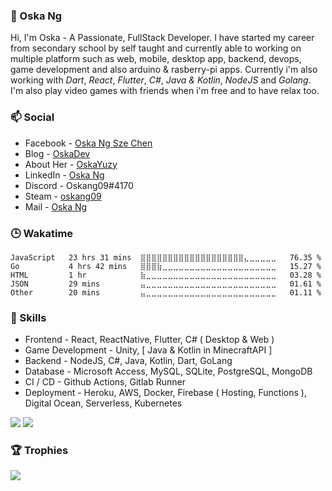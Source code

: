 ### :boy: Oska Ng

Hi, I'm Oska - A Passionate, FullStack Developer. I have started my career from secondary school by self taught and currently able to working on multiple platform such as web, mobile, desktop app, backend, devops, game development and also arduino & rasberry-pi apps. Currently i'm also working with *Dart*, *React*, *Flutter*, *C#*, *Java & Kotlin*, *NodeJS* and *Golang*. I'm also play video games with friends when i'm free and to have relax too.

### :mailbox: Social

* Facebook - [Oska Ng Sze Chen](https://www.facebook.com/oskaszechen)
* Blog - [OskaDev](https://blog.oskadev.com)
* About Her - [OskaYuzy](https://love.oskadev.com)
* LinkedIn - [Oska Ng](https://www.linkedin.com/in/oskang09/)
* Discord - Oskang09#4170
* Steam - [oskang09](https://steamcommunity.com/id/oskang09/)
* Mail - [Oska Ng](mailto:question@oskadev.com)

### 🕒 Wakatime
<!--START_SECTION:waka-->
```text
JavaScript   23 hrs 31 mins  ⣿⣿⣿⣿⣿⣿⣿⣿⣿⣿⣿⣿⣿⣿⣿⣿⣿⣿⣿⣄⣀⣀⣀⣀⣀   76.35 % 
Go           4 hrs 42 mins   ⣿⣿⣿⣷⣀⣀⣀⣀⣀⣀⣀⣀⣀⣀⣀⣀⣀⣀⣀⣀⣀⣀⣀⣀⣀   15.27 % 
HTML         1 hr            ⣷⣀⣀⣀⣀⣀⣀⣀⣀⣀⣀⣀⣀⣀⣀⣀⣀⣀⣀⣀⣀⣀⣀⣀⣀   03.28 % 
JSON         29 mins         ⣤⣀⣀⣀⣀⣀⣀⣀⣀⣀⣀⣀⣀⣀⣀⣀⣀⣀⣀⣀⣀⣀⣀⣀⣀   01.61 % 
Other        20 mins         ⣤⣀⣀⣀⣀⣀⣀⣀⣀⣀⣀⣀⣀⣀⣀⣀⣀⣀⣀⣀⣀⣀⣀⣀⣀   01.11 % 
```
<!--END_SECTION:waka-->

### :pencil: Skills

* Frontend - React, ReactNative, Flutter, C# ( Desktop & Web )
* Game Development - Unity, [ Java & Kotlin in MinecraftAPI ]
* Backend - NodeJS, C#, Java, Kotlin, Dart, GoLang
* Database - Microsoft Access, MySQL, SQLite, PostgreSQL, MongoDB
* CI / CD - Github Actions, Gitlab Runner
* Deployment - Heroku, AWS, Docker, Firebase ( Hosting, Functions ), Digital Ocean, Serverless, Kubernetes

![](https://github-readme-stats.vercel.app/api/top-langs/?username=Oskang09&theme=dracula&layout=compact) ![](https://github-readme-stats.vercel.app/api?username=Oskang09&show_icons=true&include_all_commits=true&theme=dracula&hide_title=true)

### :trophy: Trophies

![](https://github-profile-trophy.vercel.app/?username=Oskang09&theme=dracula&margin-w=10)

